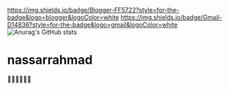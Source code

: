 https://img.shields.io/badge/Blogger-FF5722?style=for-the-badge&logo=blogger&logoColor=white
https://img.shields.io/badge/Gmail-D14836?style=for-the-badge&logo=gmail&logoColor=white
![Anurag's GitHub stats](https://github-readme-stats.vercel.app/api?username=anuraghazra&show_icons=true&theme=transparent)
# nassarrahmad
🫥🫥🫥🫥🫥🫥
